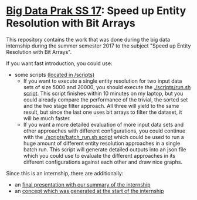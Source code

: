 # [Big Data Prak SS 17](https://dbs.uni-leipzig.de/study/ss_2017/bigdprak): Speed up Entity Resolution with Bit Arrays

This repository contains the work that was done during the big data internship during the
summer semester 2017 to the subject "Speed up Entity Resolution with Bit Arrays".

If you want fast introduction, you could use:
* some scripts [(located in /scripts)](scripts)
  * If you want to execute a single entity resolution for two input data sets of size 5000 and 20000,
    you should execute the [./scripts/run.sh script](scripts/run.sh).
	This script finishes within 10 minutes on my laptop,
	but you could already compare the performance of the trivial, the sorted set and the two stage filter approach.
	All three will yield to the same result, but since the last one uses bit arrays to filter the dataset, it will be much faster.
  * If you want a more detailed evaluation of more input data sets and other approaches with different configurations,
    you could continue with the [./scripts/batch_run.sh script](scripts/batch_run.sh) which could be used to run
	a huge amount of different entity resolution approaches in a single batch run.
	This script will generate detailed outputs into an json file which you could use to evaluate the different
	approaches in its different configurations against each other and draw nice graphs.

Since this is an internship, there are additionally:
* an [final presentation with our summary of the internship](documentation/final_presentation/output/vortrag.pdf)
* an [concept which was generated at the start of the internship](documentation/concept/output/document.pdf)
